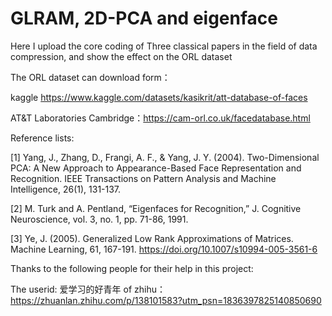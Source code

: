 # GLRAM, 2D-PCA and eigenface
Here I upload the core coding of Three classical papers in the field of data compression, and show the effect on the ORL dataset  

The ORL dataset can download form：  

kaggle https://www.kaggle.com/datasets/kasikrit/att-database-of-faces  

AT&T Laboratories Cambridge：https://cam-orl.co.uk/facedatabase.html  

Reference lists:  

[1]  Yang, J., Zhang, D., Frangi, A. F., & Yang, J. Y. (2004). Two-Dimensional PCA: A New Approach to Appearance-Based Face Representation and Recognition. IEEE Transactions on Pattern Analysis and Machine Intelligence, 26(1), 131-137.  

[2]  M. Turk and A. Pentland, “Eigenfaces for Recognition,” J. Cognitive Neuroscience, vol. 3, no. 1, pp. 71-86, 1991.  

[3]  Ye, J. (2005). Generalized Low Rank Approximations of Matrices. Machine Learning, 61, 167-191. https://doi.org/10.1007/s10994-005-3561-6  

Thanks to the following people for their help in this project:  

The userid: 爱学习的好青年 of zhihu：https://zhuanlan.zhihu.com/p/138101583?utm_psn=1836397825140850690

